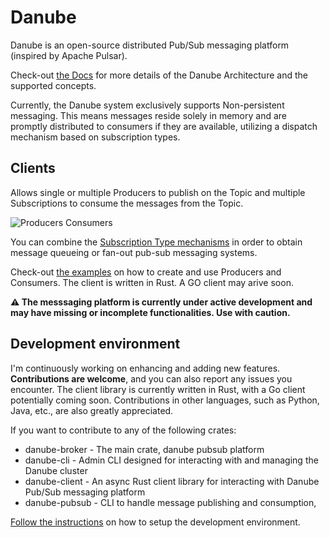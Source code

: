 # Danube

Danube is an open-source distributed Pub/Sub messaging platform (inspired by Apache Pulsar).

Check-out [the Docs](https://dev-state.com/danube_docs/) for more details of the Danube Architecture and the supported concepts.

Currently, the Danube system exclusively supports Non-persistent messaging. This means messages reside solely in memory and are promptly distributed to consumers if they are available, utilizing a dispatch mechanism based on subscription types.

## Clients

Allows single or multiple Producers to publish on the Topic and multiple Subscriptions to consume the messages from the Topic.

![Producers  Consumers](https://dev-state.com/danube_docs/architecture/img/producers_consumers.png "Producers Consumers")

You can combine the [Subscription Type mechanisms](docs/04-Queuing_PubSub_messaging.md) in order to obtain message queueing or fan-out pub-sub messaging systems.

Check-out [the examples](danube-client/examples/) on how to create and use Producers and Consumers.  The client is written in Rust. A GO client may arive soon.

**⚠️ The messsaging platform is currently under active development and may have missing or incomplete functionalities. Use with caution.**

## Development environment

I'm continuously working on enhancing and adding new features. **Contributions are welcome**, and you can also report any issues you encounter. The client library is currently written in Rust, with a Go client potentially coming soon. Contributions in other languages, such as Python, Java, etc., are also greatly appreciated.

If you want to contribute to any of the following crates:

* danube-broker - The main crate, danube pubsub platform
* danube-cli - Admin CLI designed for interacting with and managing the Danube cluster
* danube-client - An async Rust client library for interacting with Danube Pub/Sub messaging platform
* danube-pubsub - CLI to handle message publishing and consumption,

[Follow the instructions](https://dev-state.com/danube_docs/development/dev_environment/) on how to setup the development environment.
